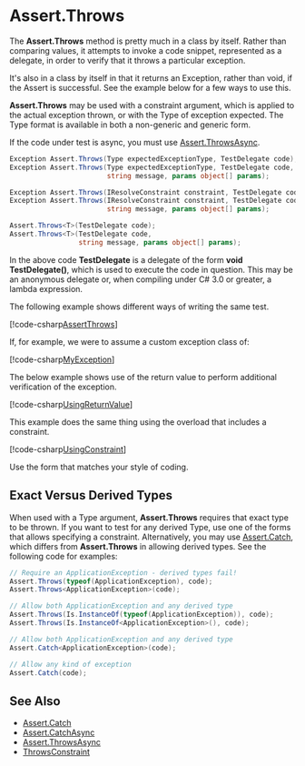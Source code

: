 # Assert.Throws

The **Assert.Throws** method is pretty much in a class by itself. Rather than
comparing values, it attempts to invoke a code snippet, represented as
a delegate, in order to verify that it throws a particular exception.

It's also in a class by itself in that it returns an Exception, rather
than void, if the Assert is successful. See the example below for
a few ways to use this.

**Assert.Throws** may be used with a constraint argument, which is applied
to the actual exception thrown, or with the Type of exception expected.
The Type format is available in both a non-generic and generic form.

If the code under test is async, you must use [Assert.ThrowsAsync](Assert.ThrowsAsync.md).

```csharp
Exception Assert.Throws(Type expectedExceptionType, TestDelegate code);
Exception Assert.Throws(Type expectedExceptionType, TestDelegate code,
                        string message, params object[] params);

Exception Assert.Throws(IResolveConstraint constraint, TestDelegate code);
Exception Assert.Throws(IResolveConstraint constraint, TestDelegate code,
                        string message, params object[] params);

Assert.Throws<T>(TestDelegate code);
Assert.Throws<T>(TestDelegate code,
                 string message, params object[] params);
```

In the above code **TestDelegate** is a delegate of the form
**void TestDelegate()**, which is used to execute the code
in question. This may be an anonymous delegate or, when compiling
under C# 3.0 or greater, a lambda expression.

The following example shows different ways of writing the
same test.

[!code-csharp[AssertThrows](~/snippets/Snippets.NUnit/AssertThrows.cs#AssertThrows)]

If, for example, we were to assume a custom exception class of:

[!code-csharp[MyException](~/snippets/Snippets.NUnit/AssertThrows.cs#MyException)]

The below example shows use of the return value to perform additional verification of the exception.

[!code-csharp[UsingReturnValue](~/snippets/Snippets.NUnit/AssertThrows.cs#UsingReturnValue)]

This example does the same thing using the overload that includes a constraint.

[!code-csharp[UsingConstraint](~/snippets/Snippets.NUnit/AssertThrows.cs#UsingConstraint)]

Use the form that matches your style of coding.

## Exact Versus Derived Types

When used with a Type argument, **Assert.Throws** requires
that exact type to be thrown. If you want to test for any
derived Type, use one of the forms that allows specifying
a constraint. Alternatively, you may use [Assert.Catch](Assert.Catch.md),
which differs from **Assert.Throws** in allowing derived
types. See the following code for examples:

```csharp
// Require an ApplicationException - derived types fail!
Assert.Throws(typeof(ApplicationException), code);
Assert.Throws<ApplicationException>(code);

// Allow both ApplicationException and any derived type
Assert.Throws(Is.InstanceOf(typeof(ApplicationException)), code);
Assert.Throws(Is.InstanceOf<ApplicationException>(), code);

// Allow both ApplicationException and any derived type
Assert.Catch<ApplicationException>(code);

// Allow any kind of exception
Assert.Catch(code);
```

## See Also

* [Assert.Catch](Assert.Catch.md)
* [Assert.CatchAsync](Assert.CatchAsync.md)
* [Assert.ThrowsAsync](Assert.ThrowsAsync.md)
* [ThrowsConstraint](xref:throwsconstraint)
